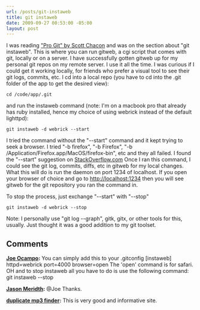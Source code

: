 ```yaml
---
url: /posts/git-instaweb
title: git instaweb
date: 2009-09-27 00:53:00 -05:00
layout: post
---
```


I was reading ["Pro Git" by Scott Chacon](http://progit.org/book/ch4-6.html) and was on the section about "git instaweb". This is where you can run gitweb, a cgi script that comes with git, locally or on a server. I have successfully gotten gitweb up for my personal git repos on my remote server. I use it all the time. I was curious if I could get it working locally, for friends who prefer a visual tool to see their git logs, commits, etc. I cd into a local repo (you have to cd into the .git folder of the app to get the desired view):

    cd /code/app/.git

and run the instaweb command (note: I'm on a macbook pro that already has ruby installed, hence my choice of using webrick instead of the default lighttpd):

    git instaweb -d webrick --start

I tried the command without the "--start" command and it kept trying to seek a browser. I tried "-b firefox", "-b Firefox", "-b /Application/Firefox.app/MacOS/firefox-bin", etc and they all failed. I found the "--start" suggestion on [StackOverflow.com](http://stackoverflow.com/questions/1258353/running-git-instaweb-on-boot) Once I ran this command, I could see the git log, commits, diffs, etc in gitweb for my local changes. What this will do is run the daemon on port 1234 of localhost. If you open your browser of choice and go to <http://localhost:1234> then you will see gitweb for the git repository you ran the command in.

To stop the process, just exchange "--start" with "--stop"

    git instaweb -d webrick --stop

Note: I personally use "git log --graph", gitk, gitx, or other tools for this, usually. Just thought it was a good addition to my git toolset.

## Comments

**[Joe Ocampo](#448 "2009-10-09 13:07:11"):** You can simply add this to your .gitconfig [instaweb] httpd=webrick port=4000 browser=open The 'open' command is for safari. OH and to stop instaweb all you have to do is use the following command: git instaweb --stop

**[Jason Meridth](#449 "2009-10-09 13:16:37"):** @Joe Thanks.

**[duplicate mp3 finder](#450 "2009-10-30 12:53:48"):** This is very good and informative site.
